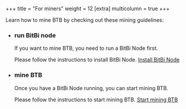 +++
title = "For miners"
weight = 12
[extra]
multicolumn = true
+++

Learn how to mine BTB by checking out these mining guidelines:

* ### run BitBi node
    
    If you want to mine BTB, you need to run a BitBi Node first.
    
    Please follow the instructions to install BitBi Node.
    <a href="/install#node" class="button button-secondary">Install BitBi Node</a>

* ### mine BTB
        
    Once you have a BitBi Node running, you can start mining BTB.
    
    Please follow the instructions to start mining BTB.
    <a href="/install#mine" class="button button-secondary">Start mining BTB</a>